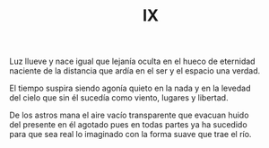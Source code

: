﻿---
title: IX
categories:
- En la crisálida de luz y viento
---

Luz llueve y nace igual que lejanía
oculta en el hueco de eternidad
naciente de la distancia que ardía
en el ser y el espacio una verdad.

El tiempo suspira siendo agonía
quieto en la nada y en la levedad
del cielo que sin él sucedía
como viento, lugares y libertad.

De los astros mana el aire vacío
transparente que evacuan huido
del presente en él agotado
pues en todas partes ya ha sucedido
para que sea real lo imaginado
con la forma suave que trae el río.
